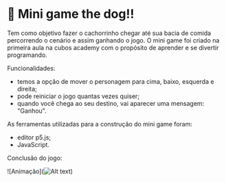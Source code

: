 # 🐶 Mini game the dog!!

Tem como objetivo fazer o cachorrinho chegar até sua bacia de comida percorrendo o cenário e assim ganhando o jogo.
O mini game foi criado na primeira aula na cubos academy com o propósito de aprender e se divertir programando.

Funcionalidades:
- temos a opção de mover o personagem para cima, baixo, esquerda e direita;
- pode reiniciar o jogo quantas vezes quiser;
- quando você chega ao seu destino, vai aparecer uma mensagem: "Ganhou".

As ferramentas utilizadas para a construção do mini game foram:
- editor p5.js; 
- JavaScript.

Conclusão do jogo:

![Animação](![Alt text](dog.gif))
